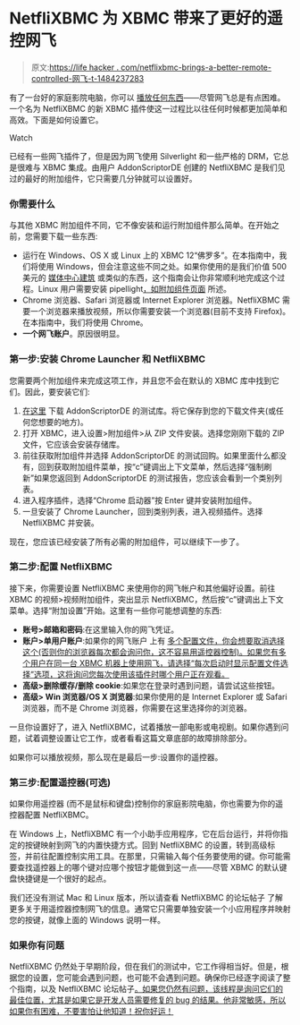 # NetfliXBMC 为 XBMC 带来了更好的遥控网飞

> 原文:[https://life hacker . com/netflixbmc-brings-a-better-remote-controlled-网飞-t-1484237283](https://lifehacker.com/netflixbmc-brings-a-better-remote-controlled-netflix-t-1484237283)

有了一台好的家庭影院电脑，你可以 [播放任何东西](https://lifehacker.com/create-a-kickass-seamless-play-everything-media-cente-5900626)——尽管网飞总是有点困难。一个名为 NetfliXBMC 的新 XBMC 插件使这一过程比以往任何时候都更加简单和高效。下面是如何设置它。

Watch

已经有一些网飞插件了，但是因为网飞使用 Silverlight 和一些严格的 DRM，它总是很难与 XBMC 集成。由用户 AddonScriptorDE 创建的 NetfliXBMC 是我们见过的最好的附加组件，它只需要几分钟就可以设置好。

### 你需要什么

与其他 XBMC 附加组件不同，它不像安装和运行附加组件那么简单。在开始之前，您需要下载一些东西:

*   运行在 Windows、OS X 或 Linux 上的 XBMC 12“佛罗多”。在本指南中，我们将使用 Windows，但会注意这些不同之处。如果你使用的是我们价值 500 美元的 [媒体中心建筑](http://lifehacker.com/how-i-built-the-media-center-of-my-dreams-for-under-50-5936546) 或类似的东西，这个指南会让你非常顺利地完成这个过程。Linux 用户需要安装 pipellight[，如附加组件页面](http://forum.xbmc.org/showthread.php?tid=178693) 所述。
*   Chrome 浏览器、Safari 浏览器或 Internet Explorer 浏览器。NetfliXBMC 需要一个浏览器来播放视频，所以你需要安装一个浏览器(目前不支持 Firefox)。在本指南中，我们将使用 Chrome。
*   **一个网飞账户**。原因很明显。

### 第一步:安装 Chrome Launcher 和 NetfliXBMC

您需要两个附加组件来完成这项工作，并且您不会在默认的 XBMC 库中找到它们。因此，要安装它们:

1.  [在这里](http://code.google.com/p/addonscriptorde-beta-repo/downloads/list) 下载 AddonScriptorDE 的测试库。将它保存到您的下载文件夹(或任何您想要的地方)。
2.  打开 XBMC，进入设置>附加组件>从 ZIP 文件安装。选择您刚刚下载的 ZIP 文件，它应该会安装存储库。
3.  前往获取附加组件并选择 AddonScriptorDE 的测试回购。如果里面什么都没有，回到获取附加组件菜单，按“c”键调出上下文菜单，然后选择“强制刷新”如果您返回到 AddonScriptorDE 的测试报告，您应该会看到一个类别列表。
4.  进入程序插件，选择“Chrome 启动器”按 Enter 键并安装附加组件。
5.  一旦安装了 Chrome Launcher，回到类别列表，进入视频插件。选择 NetfliXBMC 并安装。

现在，您应该已经安装了所有必需的附加组件，可以继续下一步了。

### 第二步:配置 NetfliXBMC

接下来，你需要设置 NetfliXBMC 来使用你的网飞帐户和其他偏好设置。前往 XBMC 的视频>视频附加组件，突出显示 NetfliXBMC，然后按“c”键调出上下文菜单。选择“附加设置”开始。这里有一些你可能想调整的东西:

*   **账号>邮箱和密码**:在这里输入你的网飞凭证。
*   **账户>单用户账户**:如果你的网飞账户 上有 [多个配置文件，你会想要取消选择这个(否则你的浏览器每次都会询问你，这不容易用遥控器控制)。如果您有多个用户在同一台 XBMC 机器上使用网飞，请选择“每次启动时显示配置文件选择”选项，这将询问您每次使用该插件时哪个用户正在观看。](http://lifehacker.com/netflix-profiles-ensure-roommates-wont-mess-up-your-re-987927584)
*   **高级>删除缓存/删除 cookie**:如果您在登录时遇到问题，请尝试这些按钮。
*   **高级> Win 浏览器/OS X 浏览器**:如果你使用的是 Internet Explorer 或 Safari 浏览器，而不是 Chrome 浏览器，你需要在这里选择你的浏览器。

一旦你设置好了，进入 NetfliXBMC，试着播放一部电影或电视剧。如果你遇到问题，试着调整设置让它工作，或者看看这篇文章底部的故障排除部分。

如果你可以播放视频，那么现在是最后一步:设置你的遥控器。

### 第三步:配置遥控器(可选)

如果你用遥控器 (而不是鼠标和键盘)控制你的家庭影院电脑，你也需要为你的遥控器配置 NetfliXBMC。

在 Windows 上，NetfliXBMC 有一个小助手应用程序，它在后台运行，并将你指定的按键映射到网飞的内置快捷方式。回到 NetfliXBMC 的设置，转到高级标签，并前往配置控制实用工具。在那里，只需输入每个任务要使用的键。你可能需要查找遥控器上的哪个键对应哪个按钮才能做到这一点——尽管 XBMC 的默认键盘快捷键是一个很好的起点。

我们还没有测试 Mac 和 Linux 版本，所以请查看 NetfliXBMC 的论坛帖子 了解更多关于用遥控器控制网飞的信息。通常它只需要单独安装一个小应用程序并映射您的按键，就像上面的 Windows 说明一样。

### 如果你有问题

NetfliXBMC 仍然处于早期阶段，但在我们的测试中，它工作得相当好。但是，根据您的设置，您可能会遇到问题，也可能不会遇到问题。确保你已经逐字阅读了整个指南，以及 NetfliXBMC 论坛帖子[。如果您仍然有问题，该线程是询问它们的最佳位置，尤其是如果它是开发人员需要修复的 bug 的结果。他非常敏感，所以如果你有困难，不要害怕让他知道！祝你好运！](http://forum.xbmc.org/showthread.php?tid=178693)
